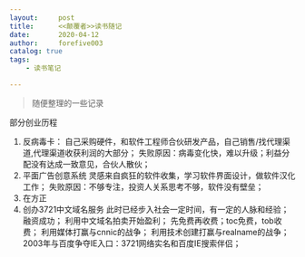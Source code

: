 ```yaml
---
layout:     post
title:      <<颠覆者>>读书随记
date:       2020-04-12
author:     forefive003
catalog: true
tags:
    - 读书笔记

---
```


> 随便整理的一些记录

部分创业历程

1. 反病毒卡： 
自己采购硬件，和软件工程师合伙研发产品，自己销售/找代理渠道,代理渠道收获利润的大部分；
失败原因：病毒变化快，难以升级；利益分配没有达成一致意见，合伙人散伙；
2. 平面广告创意系统
灵感来自疯狂的软件收集，学习软件界面设计，做软件汉化工作；
失败原因：不够专注，投资人关系思考不够，软件没有壁垒；
3. 在方正
4. 创办3721中文域名服务
此时已经步入社会一定时间，有一定的人脉和经验；
融资成功；
利用中文域名拍卖开始盈利；
先免费再收费；toc免费，tob收费；
利用媒体打赢与cnnic的战争；
利用技术创建打赢与realname的战争；
2003年与百度争夺IE入口：3721网络实名和百度IE搜索伴侣；
